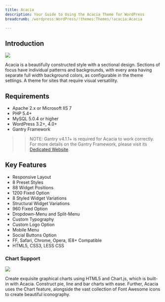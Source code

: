 ```yaml
---
title: Acacia
description: Your Guide to Using the Acacia Theme for WordPress
breadcrumb: /wordpress:WordPress/!themes:Themes/!acacia:Acacia

---
```


Introduction
-----

![][acacia]

Acacia is a beautifully constructed style with a sectional design. Sections of focus have individual patterns and backgrounds, with every area having separate full width background colors, as configurable in the theme settings. A theme for sites that require visual versatility.

Requirements
-----

* Apache 2.x or Microsoft IIS 7
* PHP 5.4+
* MySQL 5.0.4 or higher
* WordPress 3.2+, 4.0+
* Gantry Framework

>> NOTE: Gantry v4.1.1+ is required for Acacia to work correctly. For more details on the Gantry Framework, please visit its [Dedicated Website][gantry].

Key Features
-----

* Responsive Layout  
* 8 Preset Styles  
* 88 Widget Positions  
* 1200 Fixed Option  
* 8 Styled Widget Variations  
* Structural Widget Variations  
* 960 Fixed Option  
* Dropdown-Menu and Split-Menu  
* Custom Typography  
* Custom Logo Option  
* Mobile Menu  
* Social Buttons Option
* FF, Safari, Chrome, Opera, IE8+ Compatible
* HTML5, CSS3, LESS CSS

### Chart Support

![][chart]

Create exquisite graphical charts using HTML5 and Chart.js, which is built-in with Acacia. Construct pie, line and bar charts with ease. Further, Acacia uses the Chart feature, alongside the vast collection of Font Awesome icons to create beautiful iconography.

[gantry]: http://gantry.org/
[gantry_install]: ../../start/gantry.md
[download]: http://www.rockettheme.com/wordpress-downloads/club/3516-Acacia
[acacia]: assets/acacia.jpeg
[chart]: assets/chart.jpeg
[roksprocket]: assets/roksprocket.jpg
[filezilla]: https://filezilla-project.org
[launcher]: ../../start/rocketlauncher.md
[strips]: assets/roksprocket_strips.jpg